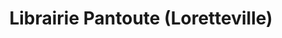 ---
title: "Librairie Pantoute (Loretteville)"
url: /quebec/librairie-pantoute-loretteville/
shop: Bücher
---